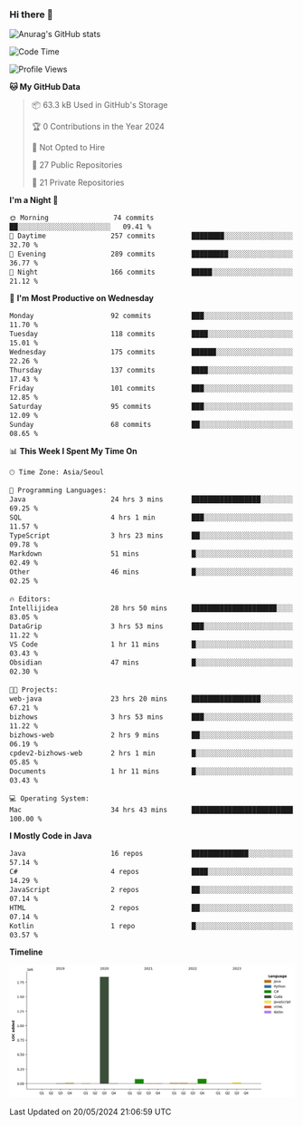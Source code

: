 ### Hi there 👋

![Anurag's GitHub stats](https://github-readme-stats.vercel.app/api?username=pllap&show_icons=true&theme=github_dark)

<!--START_SECTION:waka-->
![Code Time](http://img.shields.io/badge/Code%20Time-1%2C135%20hrs%2019%20mins-blue)

![Profile Views](http://img.shields.io/badge/Profile%20Views-0-blue)

**🐱 My GitHub Data** 

> 📦 63.3 kB Used in GitHub's Storage 
 > 
> 🏆 0 Contributions in the Year 2024
 > 
> 🚫 Not Opted to Hire
 > 
> 📜 27 Public Repositories 
 > 
> 🔑 21 Private Repositories 
 > 
**I'm a Night 🦉** 

```text
🌞 Morning                74 commits          ██░░░░░░░░░░░░░░░░░░░░░░░   09.41 % 
🌆 Daytime                257 commits         ████████░░░░░░░░░░░░░░░░░   32.70 % 
🌃 Evening                289 commits         █████████░░░░░░░░░░░░░░░░   36.77 % 
🌙 Night                  166 commits         █████░░░░░░░░░░░░░░░░░░░░   21.12 % 
```
📅 **I'm Most Productive on Wednesday** 

```text
Monday                   92 commits          ███░░░░░░░░░░░░░░░░░░░░░░   11.70 % 
Tuesday                  118 commits         ████░░░░░░░░░░░░░░░░░░░░░   15.01 % 
Wednesday                175 commits         ██████░░░░░░░░░░░░░░░░░░░   22.26 % 
Thursday                 137 commits         ████░░░░░░░░░░░░░░░░░░░░░   17.43 % 
Friday                   101 commits         ███░░░░░░░░░░░░░░░░░░░░░░   12.85 % 
Saturday                 95 commits          ███░░░░░░░░░░░░░░░░░░░░░░   12.09 % 
Sunday                   68 commits          ██░░░░░░░░░░░░░░░░░░░░░░░   08.65 % 
```


📊 **This Week I Spent My Time On** 

```text
🕑︎ Time Zone: Asia/Seoul

💬 Programming Languages: 
Java                     24 hrs 3 mins       █████████████████░░░░░░░░   69.25 % 
SQL                      4 hrs 1 min         ███░░░░░░░░░░░░░░░░░░░░░░   11.57 % 
TypeScript               3 hrs 23 mins       ██░░░░░░░░░░░░░░░░░░░░░░░   09.78 % 
Markdown                 51 mins             █░░░░░░░░░░░░░░░░░░░░░░░░   02.49 % 
Other                    46 mins             █░░░░░░░░░░░░░░░░░░░░░░░░   02.25 % 

🔥 Editors: 
Intellijidea             28 hrs 50 mins      █████████████████████░░░░   83.05 % 
DataGrip                 3 hrs 53 mins       ███░░░░░░░░░░░░░░░░░░░░░░   11.22 % 
VS Code                  1 hr 11 mins        █░░░░░░░░░░░░░░░░░░░░░░░░   03.43 % 
Obsidian                 47 mins             █░░░░░░░░░░░░░░░░░░░░░░░░   02.30 % 

🐱‍💻 Projects: 
web-java                 23 hrs 20 mins      █████████████████░░░░░░░░   67.21 % 
bizhows                  3 hrs 53 mins       ███░░░░░░░░░░░░░░░░░░░░░░   11.22 % 
bizhows-web              2 hrs 9 mins        ██░░░░░░░░░░░░░░░░░░░░░░░   06.19 % 
cpdev2-bizhows-web       2 hrs 1 min         █░░░░░░░░░░░░░░░░░░░░░░░░   05.85 % 
Documents                1 hr 11 mins        █░░░░░░░░░░░░░░░░░░░░░░░░   03.43 % 

💻 Operating System: 
Mac                      34 hrs 43 mins      █████████████████████████   100.00 % 
```

**I Mostly Code in Java** 

```text
Java                     16 repos            ██████████████░░░░░░░░░░░   57.14 % 
C#                       4 repos             ████░░░░░░░░░░░░░░░░░░░░░   14.29 % 
JavaScript               2 repos             ██░░░░░░░░░░░░░░░░░░░░░░░   07.14 % 
HTML                     2 repos             ██░░░░░░░░░░░░░░░░░░░░░░░   07.14 % 
Kotlin                   1 repo              █░░░░░░░░░░░░░░░░░░░░░░░░   03.57 % 
```



**Timeline**

![Lines of Code chart](https://raw.githubusercontent.com/pllap/pllap/main/assets/bar_graph.png)


 Last Updated on 20/05/2024 21:06:59 UTC
<!--END_SECTION:waka-->


<!--
**pllap/pllap** is a ✨ _special_ ✨ repository because its `README.md` (this file) appears on your GitHub profile.

Here are some ideas to get you started:

- 🔭 I’m currently working on ...
- 🌱 I’m currently learning ...
- 👯 I’m looking to collaborate on ...
- 🤔 I’m looking for help with ...
- 💬 Ask me about ...
- 📫 How to reach me: ...
- 😄 Pronouns: ...
- ⚡ Fun fact: ...
-->
